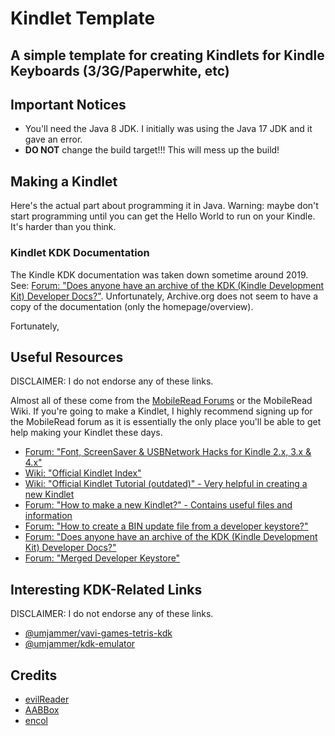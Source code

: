 # Kindlet Template
## A simple template for creating Kindlets for Kindle Keyboards (3/3G/Paperwhite, etc)

## Important Notices

* You'll need the Java 8 JDK. I initially was using the Java 17 JDK and it gave an error.
* **DO NOT** change the build target!!! This will mess up the build!

## Making a Kindlet

Here's the actual part about programming it in Java. Warning: maybe don't start programming until you can get the Hello World to run on your Kindle. It's harder than you think.

### Kindlet KDK Documentation

The Kindle KDK documentation was taken down sometime around 2019. See: [Forum: "Does anyone have an archive of the KDK (Kindle Development Kit) Developer Docs?"](https://www.mobileread.com/forums/showthread.php?t=353046). Unfortunately, Archive.org does not seem to have a copy of the documentation (only the homepage/overview).

Fortunately,

## Useful Resources

DISCLAIMER: I do not endorse any of these links.

Almost all of these come from the [MobileRead Forums](https://www.mobileread.com/forums/) or the MobileRead Wiki. If you're going to make a Kindlet, I highly recommend signing up for the MobileRead forum as it is essentially the only place you'll be able to get help making your Kindlet these days.

* [Forum: "Font, ScreenSaver & USBNetwork Hacks for Kindle 2.x, 3.x & 4.x"](https://www.mobileread.com/forums/showthread.php?t=88004)
* [Wiki: "Official Kindlet Index"](https://wiki.mobileread.com/wiki/Kindlet_Index)
* [Wiki: "Official Kindlet Tutorial (outdated)" - Very helpful in creating a new Kindlet](https://wiki.mobileread.com/wiki/Kindlet_Developer_HowTo)
* [Forum: "How to make a new Kindlet?" - Contains useful files and information](https://www.mobileread.com/forums/showthread.php?t=352953)
* [Forum: "How to create a BIN update file from a developer keystore?"](https://www.mobileread.com/forums/showthread.php?t=353045)
* [Forum: "Does anyone have an archive of the KDK (Kindle Development Kit) Developer Docs?"](https://www.mobileread.com/forums/showthread.php?t=353046)
* [Forum: "Merged Developer Keystore"](https://www.mobileread.com/forums/showthread.php?t=152294)

## Interesting KDK-Related Links

DISCLAIMER: I do not endorse any of these links.

* [@umjammer/vavi-games-tetris-kdk](https://github.com/umjammer/vavi-games-tetris-kdk)
* [@umjammer/kdk-emulator](https://github.com/umjammer/kdk-emulator)

## Credits

* [evilReader](https://www.mobileread.com/forums/member.php?u=333976)
* [AABBox](https://www.mobileread.com/forums/member.php?u=334018)
* [encol](https://www.mobileread.com/forums/member.php?u=272794)
